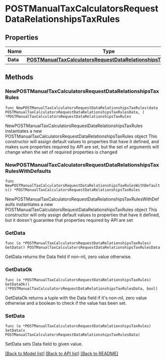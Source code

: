 # POSTManualTaxCalculatorsRequestDataRelationshipsTaxRules

## Properties

Name | Type | Description | Notes
------------ | ------------- | ------------- | -------------
**Data** | [**POSTManualTaxCalculatorsRequestDataRelationshipsTaxRulesData**](POSTManualTaxCalculatorsRequestDataRelationshipsTaxRulesData.md) |  | 

## Methods

### NewPOSTManualTaxCalculatorsRequestDataRelationshipsTaxRules

`func NewPOSTManualTaxCalculatorsRequestDataRelationshipsTaxRules(data POSTManualTaxCalculatorsRequestDataRelationshipsTaxRulesData, ) *POSTManualTaxCalculatorsRequestDataRelationshipsTaxRules`

NewPOSTManualTaxCalculatorsRequestDataRelationshipsTaxRules instantiates a new POSTManualTaxCalculatorsRequestDataRelationshipsTaxRules object
This constructor will assign default values to properties that have it defined,
and makes sure properties required by API are set, but the set of arguments
will change when the set of required properties is changed

### NewPOSTManualTaxCalculatorsRequestDataRelationshipsTaxRulesWithDefaults

`func NewPOSTManualTaxCalculatorsRequestDataRelationshipsTaxRulesWithDefaults() *POSTManualTaxCalculatorsRequestDataRelationshipsTaxRules`

NewPOSTManualTaxCalculatorsRequestDataRelationshipsTaxRulesWithDefaults instantiates a new POSTManualTaxCalculatorsRequestDataRelationshipsTaxRules object
This constructor will only assign default values to properties that have it defined,
but it doesn't guarantee that properties required by API are set

### GetData

`func (o *POSTManualTaxCalculatorsRequestDataRelationshipsTaxRules) GetData() POSTManualTaxCalculatorsRequestDataRelationshipsTaxRulesData`

GetData returns the Data field if non-nil, zero value otherwise.

### GetDataOk

`func (o *POSTManualTaxCalculatorsRequestDataRelationshipsTaxRules) GetDataOk() (*POSTManualTaxCalculatorsRequestDataRelationshipsTaxRulesData, bool)`

GetDataOk returns a tuple with the Data field if it's non-nil, zero value otherwise
and a boolean to check if the value has been set.

### SetData

`func (o *POSTManualTaxCalculatorsRequestDataRelationshipsTaxRules) SetData(v POSTManualTaxCalculatorsRequestDataRelationshipsTaxRulesData)`

SetData sets Data field to given value.



[[Back to Model list]](../README.md#documentation-for-models) [[Back to API list]](../README.md#documentation-for-api-endpoints) [[Back to README]](../README.md)


